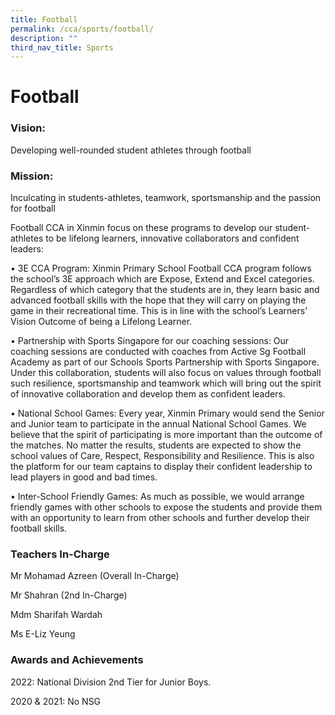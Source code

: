 ```yaml
---
title: Football
permalink: /cca/sports/football/
description: ""
third_nav_title: Sports
---
```

# **Football**
### Vision:

Developing well-rounded student athletes through football

### Mission:

Inculcating in students-athletes, teamwork, sportsmanship and the passion for football

Football CCA in Xinmin focus on these programs to develop our student-athletes to be lifelong learners, innovative collaborators and confident leaders:

•	3E CCA Program: Xinmin Primary School Football CCA program follows the school’s 3E approach which are Expose, Extend and Excel categories. Regardless of which category that the students are in, they learn basic and advanced football skills with the hope that they will carry on playing the game in their recreational time. This is in line with the school’s Learners’ Vision Outcome of being a Lifelong Learner.

•	Partnership with Sports Singapore for our coaching sessions: Our coaching sessions are conducted with coaches from Active Sg Football Academy as part of our Schools Sports Partnership with Sports Singapore. Under this collaboration, students will also focus on values through football such resilience, sportsmanship and teamwork which will bring out the spirit of innovative collaboration and develop them as confident leaders.

•	National School Games: Every year, Xinmin Primary would send the Senior and Junior team to participate in the annual National School Games. We believe that the spirit of participating is more important than the outcome of the matches. No matter the results, students are expected to show the school values of Care, Respect, Responsibility and Resilience. This is also the platform for our team captains to display their confident leadership to lead players in good and bad times.

•	Inter-School Friendly Games: As much as possible, we would arrange friendly games with other schools to expose the students and provide them with an opportunity to learn from other schools and further develop their football skills.


### Teachers In-Charge

Mr Mohamad Azreen (Overall In-Charge)

Mr Shahran (2nd In-Charge)

Mdm Sharifah Wardah

Ms E-Liz Yeung

### Awards and Achievements

2022: National Division 2nd Tier for Junior Boys.

2020 & 2021: No NSG